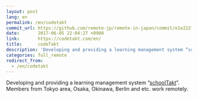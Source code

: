 ```yaml
---
layout: post
lang: en
permalink: /en/codetakt
commit_url: https://github.com/remote-jp/remote-in-japan/commit/e1e222fb5767c96e91ea95b240f1c30bbe75cb52
date:       2017-06-05 22:04:27 +0900
link:       https://codetakt.com/en/
title:      codeTakt
description: 'Developing and providing a learning management system “schoolTakt”. Members from Tokyo area, Osaka, Okinawa, Berlin and etc. work remotely.'
categories: full_remote
redirect_from:
  - /en/codetakt
---
```


<p>Developing and providing a learning management system “<a href="https://schooltakt.com/en/">schoolTakt</a>”. Members from Tokyo area, Osaka, Okinawa, Berlin and etc. work remotely.</p>
